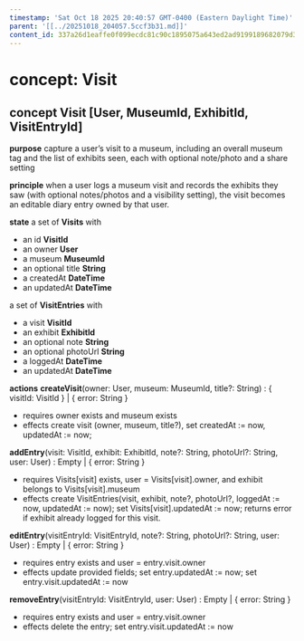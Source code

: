 ```yaml
---
timestamp: 'Sat Oct 18 2025 20:40:57 GMT-0400 (Eastern Daylight Time)'
parent: '[[../20251018_204057.5ccf3b31.md]]'
content_id: 337a26d1eaffe0f099ecdc81c90c1895075a643ed2ad9199189682079d3332e1
---
```


# concept: Visit

## concept **Visit** \[User, MuseumId, ExhibitId, VisitEntryId]

**purpose**
capture a user’s visit to a museum, including an overall museum tag and the list of exhibits seen, each with optional note/photo and a share setting

**principle**
when a user logs a museum visit and records the exhibits they saw (with optional notes/photos and a visibility setting), the visit becomes an editable diary entry owned by that user.

**state**
a set of **Visits** with

* an id **VisitId**
* an owner **User**
* a museum **MuseumId**
* an optional title **String**
* a createdAt **DateTime**
* an updatedAt **DateTime**

a set of **VisitEntries** with

* a visit **VisitId**
* an exhibit **ExhibitId**
* an optional note **String**
* an optional photoUrl **String**
* a loggedAt **DateTime**
* an updatedAt **DateTime**

**actions**
**createVisit**(owner: User, museum: MuseumId, title?: String) : { visitId: VisitId } | { error: String }

* requires owner exists and museum exists
* effects create visit (owner, museum, title?), set createdAt := now, updatedAt := now;

**addEntry**(visit: VisitId, exhibit: ExhibitId, note?: String, photoUrl?: String, user: User) : Empty | { error: String }

* requires Visits\[visit] exists, user = Visits\[visit].owner, and exhibit belongs to Visits\[visit].museum
* effects create VisitEntries(visit, exhibit, note?, photoUrl?, loggedAt := now, updatedAt := now); set Visits\[visit].updatedAt := now; returns error if exhibit already logged for this visit.

**editEntry**(visitEntryId: VisitEntryId, note?: String, photoUrl?: String, user: User) : Empty | { error: String }

* requires entry exists and user = entry.visit.owner
* effects update provided fields; set entry.updatedAt := now; set entry.visit.updatedAt := now

**removeEntry**(visitEntryId: VisitEntryId, user: User) : Empty | { error: String }

* requires entry exists and user = entry.visit.owner
* effects delete the entry; set entry.visit.updatedAt := now
